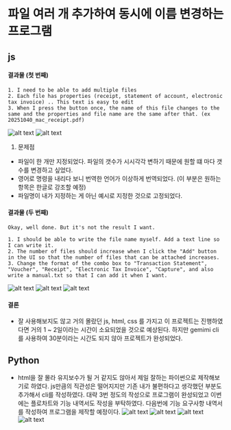 # 파일 여러 개 추가하여 동시에 이름 변경하는 프로그램

## js
#### 결과물 (첫 번째)
```
1. I need to be able to add multiple files
2. Each file has properties (receipt, statement of account, electronic tax invoice) .. This text is easy to edit
3. When I press the button once, the name of this file changes to the same and the properties and file name are the same after that. (ex 20251040_mac_receipt.pdf)
```
![alt text](../img/result_1.png)
![alt text](../img/result_1_1.png)
1. 문제점
 - 파일이 한 개만 지정되었다. 파일의 갯수가 시시각각 변하기 때문에 원할 떄 마다 갯수를 변경하고 싶었다.
 - 영어로 명령을 내리다 보니 번역한 언어가 이상하게 번역되었다. (이 부분은 원하는 항목은 한글로 강조할 예정)
 - 파일명이 내가 지정하는 게 아닌 예시로 지정한 것으로 고정되었다.


#### 결과물 (두 번째)
 ```
 Okay, well done. But it's not the result I want.

1. I should be able to write the file name myself. Add a text line so I can write it.
2. The number of files should increase when I click the "Add" button in the UI so that the number of files that can be attached increases.
3. Change the format of the combo box to "Transaction Statement", "Voucher", "Receipt", "Electronic Tax Invoice", "Capture", and also write a manual.txt so that I can add it when I want.
 ```

![alt text](../img/result_1.png)
![alt text](../img/result_proc.png)
![alt text](../img/result_2_1.png)


#### 결론
 - 잘 사용해보지도 않고 거의 몰랐던 js, html, css 를 가지고 이 프로젝트는 진행하였다면 거의 1 ~ 2일이라는 시간이 소요되었을 것으로 예상된다. 하지만 gemimi cli를 사용하여 30분이라는 시간도 되지 않아 프로젝트가 완성되었다.

## Python
 - html을 잘 몰라 유지보수가 될 거 같지도 않아서 제일 잘하는 파이썬으로 제작해보기로 하였다. js만큼의 직관성은 떨어지지만 기존 내가 불편하다고 생각했던 부분도 추가해서 cli를 작성하였다. 대략 3번 정도의 작성으로 프로그램이 완성되었고 이번에는 플로차트와 기능 내역서도 작성을 부탁하였다. 다음번에 기능 요구사항 내역서를 작성하여 프로그램을 제작할 예정이다.
![alt text](../img/python_main)
![alt text](../img/python_setup)
![alt text](../img/python_proc)
![alt text](../img/python_result)


